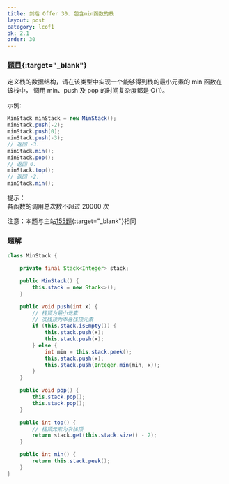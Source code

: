 ```yaml
---
title: 剑指 Offer 30. 包含min函数的栈
layout: post
category: lcof1
pk: 2.1
order: 30
---
```


### [题目](https://leetcode-cn.com/problems/bao-han-minhan-shu-de-zhan-lcof/){:target="_blank"}

定义栈的数据结构，请在该类型中实现一个能够得到栈的最小元素的 min 函数在该栈中，
调用 min、push 及 pop 的时间复杂度都是 O(1)。

示例:
```java
MinStack minStack = new MinStack();
minStack.push(-2);
minStack.push(0);
minStack.push(-3);
// 返回 -3.
minStack.min();
minStack.pop();
// 返回 0.
minStack.top();
// 返回 -2.
minStack.min();
```


提示：  
各函数的调用总次数不超过 20000 次

注意：本题与主站[155题](https://leetcode-cn.com/problems/min-stack/){:target="_blank"}相同

### 题解

```java
class MinStack {

    private final Stack<Integer> stack;

    public MinStack() {
        this.stack = new Stack<>();
    }

    public void push(int x) {
        // 栈顶为最小元素
        // 次栈顶为本身栈顶元素
        if (this.stack.isEmpty()) {
            this.stack.push(x);
            this.stack.push(x);
        } else {
            int min = this.stack.peek();
            this.stack.push(x);
            this.stack.push(Integer.min(min, x));
        }
    }

    public void pop() {
        this.stack.pop();
        this.stack.pop();
    }

    public int top() {
        // 栈顶元素为次栈顶
        return stack.get(this.stack.size() - 2);
    }

    public int min() {
        return this.stack.peek();
    }
}
```
